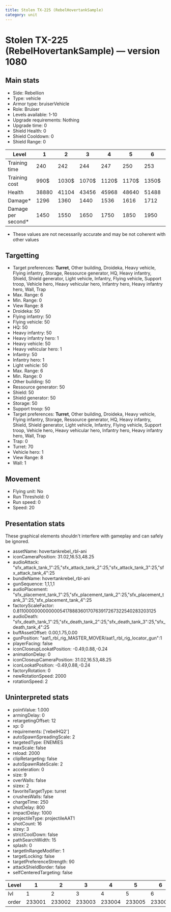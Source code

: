 ```yaml
---
title: Stolen TX-225 (RebelHovertankSample)
category: unit
---
```


# Stolen TX-225 (RebelHovertankSample) — version 1080

## Main stats

  * Side: Rebellion
  * Type: vehicle
  * Armor type: bruiserVehicle
  * Role: Bruiser
  * Levels available: 1-10
  * Upgrade requirements: Nothing
  * Upgrade time: 0
  * Shield Health: 0
  * Shield Cooldown: 0
  * Shield Range: 0

|Level             |1    |2    |3    |4    |5    |6    |7    |8    |9    |10   |
|------------------|-----|-----|-----|-----|-----|-----|-----|-----|-----|-----|
|Training time     |240  |242  |244  |247  |250  |253  |256  |260  |264  |270  |
|Training cost     |990$ |1030$|1070$|1120$|1170$|1350$|1530$|1800$|1890$|2070$|
|Health            |38880|41104|43456|45968|48640|51488|54512|57728|61152|64800|
|Damage*           |1296 |1360 |1440 |1536 |1616 |1712 |1824 |1920 |2048 |2176 |
|Damage per second*|1450 |1550 |1650 |1750 |1850 |1950 |2100 |2200 |2350 |2500 |

* These values are not necessarily accurate and may be not coherent with other values

## Targetting

  * Target preferences: **Turret**, Other building, Droideka, Heavy vehicle, Flying infantry, Storage, Ressource generator, HQ, Heavy infantry, Shield, Shield generator, Light vehicle, Infantry, Flying vehicle, Support troop, Vehicle hero, Heavy vehicular hero, Infantry hero, Heavy infantry hero, Wall, Trap
  * Max. Range: 6
  * Min. Range: 0
  * View Range: 8
  * Droideka: 50
  * Flying infantry: 50
  * Flying vehicle: 50
  * HQ: 50
  * Heavy infantry: 50
  * Heavy infantry hero: 1
  * Heavy vehicle: 50
  * Heavy vehicular hero: 1
  * Infantry: 50
  * Infantry hero: 1
  * Light vehicle: 50
  * Max. Range: 6
  * Min. Range: 0
  * Other building: 50
  * Ressource generator: 50
  * Shield: 50
  * Shield generator: 50
  * Storage: 50
  * Support troop: 50
  * Target preferences: **Turret**, Other building, Droideka, Heavy vehicle, Flying infantry, Storage, Ressource generator, HQ, Heavy infantry, Shield, Shield generator, Light vehicle, Infantry, Flying vehicle, Support troop, Vehicle hero, Heavy vehicular hero, Infantry hero, Heavy infantry hero, Wall, Trap
  * Trap: 0
  * Turret: 70
  * Vehicle hero: 1
  * View Range: 8
  * Wall: 1

## Movement

  * Flying unit: No
  * Run Threshold: 0
  * Run speed: 0
  * Speed: 20

## Presentation stats

These graphical elements shouldn't interfere with gameplay and can safely be ignored.

  * assetName: hovertankrebel_rbl-ani
  * iconCameraPosition: 31.02,16.53,48.25
  * audioAttack: "sfx_attack_tank_1":25,"sfx_attack_tank_2":25,"sfx_attack_tank_3":25,"sfx_attack_tank_4":25
  * bundleName: hovertankrebel_rbl-ani
  * gunSequence: 1,1,1,1
  * audioPlacement: "sfx_placement_tank_1":25,"sfx_placement_tank_2":25,"sfx_placement_tank_3":25,"sfx_placement_tank_4":25
  * factoryScaleFactor: 0.81100000000000005417888360170763917267322540283203125
  * audioDeath: "sfx_death_tank_1":25,"sfx_death_tank_2":25,"sfx_death_tank_3":25,"sfx_death_tank_4":25
  * buffAssetOffset: 0.00,1.75,0.00
  * gunPosition: "aat1_rbl_rig_MASTER_MOVER/aat1_rbl_rig_locator_gun":1
  * playerFacing: false
  * iconCloseupLookatPosition: -0.49,0.88,-0.24
  * animationDelay: 0
  * iconCloseupCameraPosition: 31.02,16.53,48.25
  * iconLookatPosition: -0.49,0.88,-0.24
  * factoryRotation: 0
  * newRotationSpeed: 2000
  * rotationSpeed: 2

## Uninterpreted stats

  * pointValue: 1.000
  * armingDelay: 0
  * retargetingOffset: 12
  * xp: 0
  * requirements: ['rebelHQ2']
  * autoSpawnSpreadingScale: 2
  * targetedType: ENEMIES
  * maxScale: false
  * reload: 2000
  * clipRetargeting: false
  * autoSpawnRateScale: 2
  * acceleration: 0
  * size: 9
  * overWalls: false
  * sizex: 2
  * favoriteTargetType: turret
  * crushesWalls: false
  * chargeTime: 250
  * shotDelay: 800
  * impactDelay: 1000
  * projectileType: projectileAAT1
  * shotCount: 16
  * sizey: 3
  * strictCoolDown: false
  * pathSearchWidth: 15
  * splash: 0
  * targetInRangeModifier: 1
  * targetLocking: false
  * targetPreferenceStrength: 90
  * attackShieldBorder: false
  * selfCenteredTargeting: false

|Level|1     |2     |3     |4     |5     |6     |7     |8     |9     |10    |
|-----|------|------|------|------|------|------|------|------|------|------|
|lvl  |1     |2     |3     |4     |5     |6     |7     |8     |9     |10    |
|order|233001|233002|233003|233004|233005|233006|233007|233008|233009|233010|

